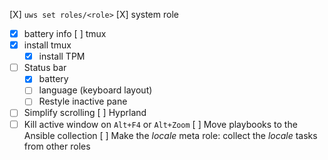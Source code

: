 [X] `uws set roles/<role>`
[X] system role
  * [X] battery info
[ ] tmux
  * [X] install tmux
    * [X] install TPM
  * [ ] Status bar
    * [X] battery
    * [ ] language (keyboard layout)
    * [ ] Restyle inactive pane
  * [ ] Simplify scrolling
[ ] Hyprland
  * [ ] Kill active window on `Alt+F4` or `Alt+Zoom`
[ ] Move playbooks to the Ansible collection
[ ] Make the *locale* meta role: collect the *locale* tasks from other roles
